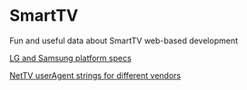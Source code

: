 SmartTV
=======

Fun and useful data about SmartTV web-based development

[LG and Samsung platform specs](platform_specs.md)

[NetTV userAgent strings for different vendors](nettv_user_agents.md)
